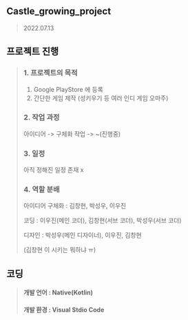 ## Castle_growing_project
> 2022.07.13

## 프로젝트 진행
> ### 1. 프로젝트의 목적
> 1) Google PlayStore 에 등록
> 2) 간단한 게임 제작 (성키우기 등 여러 인디 게임 오마주)
>
>
> ### 2. 작업 과정
> 아이디어 -> 구체화 작업 -> ~(진행중)
>
>
> ### 3. 일정
> 아직 정해진 일정 존재 x
>
>
> ### 4. 역할 분배
> 아이디어 구체화 : 김창현, 박성우, 이우진
>
> 코딩 : 이우진(메인 코더), 김창현(서브 코더), 박성우(서브 코더)
>
> 디자인 : 박성우(메인 디자이너), 이우진, 김창현
>
> (김창현 이 시키는 뭐하냐 ㅠ)
>
>
## 코딩
> #### 개발 언어 : Native(Kotlin)
> #### 개발 환경 : Visual Stdio Code
